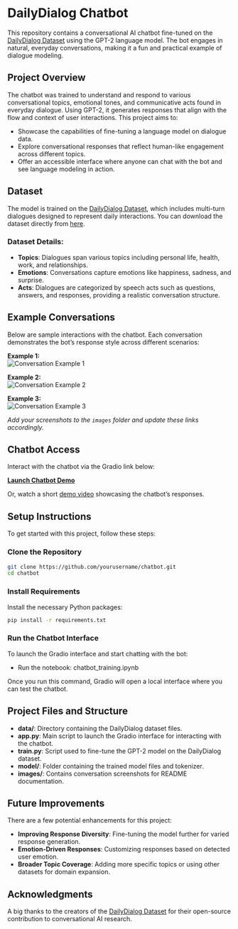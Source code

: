 # DailyDialog Chatbot

This repository contains a conversational AI chatbot fine-tuned on the [DailyDialog Dataset](https://aclanthology.org/I17-1099/) using the GPT-2 language model. The bot engages in natural, everyday conversations, making it a fun and practical example of dialogue modeling.

## Project Overview
The chatbot was trained to understand and respond to various conversational topics, emotional tones, and communicative acts found in everyday dialogue. Using GPT-2, it generates responses that align with the flow and context of user interactions. This project aims to:

- Showcase the capabilities of fine-tuning a language model on dialogue data.
- Explore conversational responses that reflect human-like engagement across different topics.
- Offer an accessible interface where anyone can chat with the bot and see language modeling in action.

## Dataset
The model is trained on the [DailyDialog Dataset](https://aclanthology.org/I17-1099/), which includes multi-turn dialogues designed to represent daily interactions. You can download the dataset directly from [here](http://yanran.li/files/ijcnlp_dailydialog.zip).

### Dataset Details:
- **Topics**: Dialogues span various topics including personal life, health, work, and relationships.
- **Emotions**: Conversations capture emotions like happiness, sadness, and surprise.
- **Acts**: Dialogues are categorized by speech acts such as questions, answers, and responses, providing a realistic conversation structure.

## Example Conversations

Below are sample interactions with the chatbot. Each conversation demonstrates the bot’s response style across different scenarios:

**Example 1:**  
![Conversation Example 1](images/conversation1.png)

**Example 2:**  
![Conversation Example 2](images/conversation2.png)

**Example 3:**  
![Conversation Example 3](images/conversation3.png)

*Add your screenshots to the `images` folder and update these links accordingly.*

## Chatbot Access

Interact with the chatbot via the Gradio link below:

[**Launch Chatbot Demo**](insert_link_here)

Or, watch a short [demo video](insert_video_link_here) showcasing the chatbot’s responses.

## Setup Instructions
To get started with this project, follow these steps:

### Clone the Repository
```bash
git clone https://github.com/yourusername/chatbot.git
cd chatbot
```

### Install Requirements
Install the necessary Python packages:
```bash
pip install -r requirements.txt
```

### Run the Chatbot Interface
To launch the Gradio interface and start chatting with the bot:

- Run the notebook: chatbot_training.ipynb

Once you run this command, Gradio will open a local interface where you can test the chatbot.

## Project Files and Structure
- **data/**: Directory containing the DailyDialog dataset files.
- **app.py**: Main script to launch the Gradio interface for interacting with the chatbot.
- **train.py**: Script used to fine-tune the GPT-2 model on the DailyDialog dataset.
- **model/**: Folder containing the trained model files and tokenizer.
- **images/**: Contains conversation screenshots for README documentation.

## Future Improvements
There are a few potential enhancements for this project:
- **Improving Response Diversity**: Fine-tuning the model further for varied response generation.
- **Emotion-Driven Responses**: Customizing responses based on detected user emotion.
- **Broader Topic Coverage**: Adding more specific topics or using other datasets for domain expansion.

## Acknowledgments
A big thanks to the creators of the [DailyDialog Dataset](https://aclanthology.org/I17-1099/) for their open-source contribution to conversational AI research.
